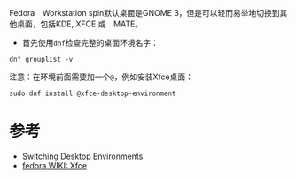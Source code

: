 Fedora　Workstation spin默认桌面是GNOME 3，但是可以轻而易举地切换到其他桌面，包括KDE, XFCE 或　MATE。

* 首先使用`dnf`检查完整的桌面环境名字：

```
dnf grouplist -v
```

注意：在环境前面需要加一个`@`，例如安装Xfce桌面：

```
sudo dnf install @xfce-desktop-environment
```

# 参考

* [Switching Desktop Environments](https://fedoraproject.org/wiki/Switching_Desktop_Environments)
* [fedora WIKI: Xfce](https://fedoraproject.org/wiki/Xfce)